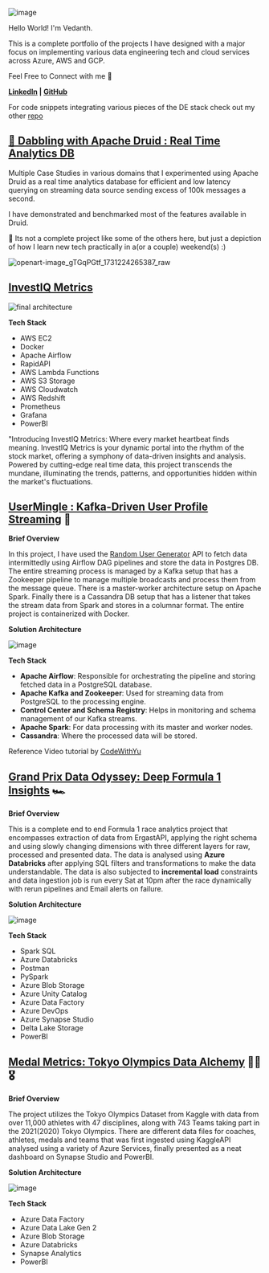 ![image](https://github.com/vedanthv/data-engineering-portfolio/assets/44313631/664c2886-b8d7-41cd-b231-f9f1ca4bbd3e)

Hello World! I'm Vedanth. 

This is a complete portfolio of the projects I have designed with a major focus on implementing various data engineering tech and cloud services across Azure, AWS and GCP.

Feel Free to Connect with me 🤠

**[LinkedIn](https://www.linkedin.com/in/vedanthbaliga/) | [GitHub](https://github.com/vedanthv/)**

For code snippets integrating various pieces of the DE stack check out my other [repo](https://github.com/vedanthv/data-engineering-code-snippets)

## [🦹 Dabbling with Apache Druid : Real Time Analytics DB](https://github.com/vedanthv/data-engineering-portfolio/tree/main/real-time-analytics-druid)

Multiple Case Studies in various domains that I experimented using Apache Druid as a real time analytics database for efficient and low latency querying on streaming data source sending excess of 100k messages a second.

I have demonstrated and benchmarked most of the features available in Druid.

🚀 Its not a complete project like some of the others here, but just a depiction of how I learn new tech practically in a(or a couple) weekend(s) :)

![openart-image_gTGqPGtf_1731224265387_raw](https://github.com/user-attachments/assets/6b9bdeb1-ab1f-4ea2-9b01-5c8066c29c0f)

## [InvestIQ Metrics](https://github.com/vedanthv/data-engineering-portfolio/tree/main/investiq-metrics)

![final architecture](https://github.com/vedanthv/data-engineering-portfolio/assets/44313631/6c6afb46-ac1a-4c73-b47b-3915fb7140c6)

**Tech Stack**
- AWS EC2
- Docker
- Apache Airflow
- RapidAPI
- AWS Lambda Functions
- AWS S3 Storage
- AWS Cloudwatch
- AWS Redshift
- Prometheus
- Grafana
- PowerBI

"Introducing InvestIQ Metrics: Where every market heartbeat finds meaning. InvestIQ Metrics is your dynamic portal into the rhythm of the stock market, offering a symphony of data-driven insights and analysis. Powered by cutting-edge real time data, this project transcends the mundane, illuminating the trends, patterns, and opportunities hidden within the market's fluctuations.

## [UserMingle : Kafka-Driven User Profile Streaming](https://github.com/vedanthv/data-engineering-portfolio/tree/main/user-mingle) 🧔

**Brief Overview**

In this project, I have used the [Random User Generator](https://randomuser.me/) API to fetch data intermittedly using Airflow DAG pipelines and store the data in Postgres DB.
The entire streaming process is managed by a Kafka setup that has a Zookeeper pipeline to manage multiple broadcasts and process them from the message queue. There is a master-worker architecture setup on Apache Spark. Finally there is a Cassandra DB setup that has a listener that takes the stream data from Spark and stores in a columnar format. The entire project is containerized with Docker.

**Solution Architecture**

![image](https://github.com/vedanthv/data-engineering-portfolio/assets/44313631/bf025b1f-e051-4f1e-9353-1d2b837060b4)

**Tech Stack**

- **Apache Airflow**: Responsible for orchestrating the pipeline and storing fetched data in a PostgreSQL database.
- **Apache Kafka and Zookeeper**: Used for streaming data from PostgreSQL to the processing engine.
- **Control Center and Schema Registry**: Helps in monitoring and schema management of our Kafka streams.
- **Apache Spark**: For data processing with its master and worker nodes.
- **Cassandra**: Where the processed data will be stored.

Reference Video tutorial by [CodeWithYu](https://www.youtube.com/watch?v=GqAcTrqKcrY&pp=ygUgY29kZXdpdGh5dSByYW5kb20gdXNlciBnZW5lcmF0b3I%3D)

##  [Grand Prix Data Odyssey: Deep Formula 1 Insights](https://github.com/vedanthv/data-engineering-projects/tree/main/formula-1-analytics-engg) 🏎️

**Brief Overview**

This is a complete end to end Formula 1 race analytics project that encompasses extraction of data from ErgastAPI, applying the right schema and using slowly changing dimensions with three different layers for raw, processed and presented data. The data is analysed using **Azure Databricks** after applying SQL filters and transformations to make the data understandable. The data is also subjected to **incremental load** constraints and data ingestion job is run every Sat at 10pm after the race dynamically with rerun pipelines and Email alerts on failure.

**Solution Architecture**

![image](https://github.com/vedanthv/data-engineering-projects/assets/44313631/0eee5f17-7102-4526-b3e3-8fb185a06553)

**Tech Stack**
- Spark SQL
- Azure Databricks
- Postman
- PySpark
- Azure Blob Storage
- Azure Unity Catalog
- Azure Data Factory
- Azure DevOps
- Azure Synapse Studio
- Delta Lake Storage
- PowerBI

## [Medal Metrics: Tokyo Olympics Data Alchemy](https://github.com/vedanthv/data-engineering-projects/tree/main/tokyo-olympics-de) 🤾‍♀🎖️

**Brief Overview**

The project utilizes the Tokyo Olympics Dataset from Kaggle  with data from over 11,000 athletes with 47 disciplines, along with 743 Teams taking part in the 2021(2020) Tokyo Olympics. There are different data files for coaches, athletes, medals and teams that was first ingested using KaggleAPI analysed using a variety of Azure Services, finally presented as a neat dashboard on Synapse Studio and PowerBI.

**Solution Architecture**

![image](https://github.com/vedanthv/data-engineering-projects/assets/44313631/876cc839-97ec-430d-88d2-f1a04f06698c)

**Tech Stack**
- Azure Data Factory
- Azure Data Lake Gen 2
- Azure Blob Storage
- Azure Databricks
- Synapse Analytics
- PowerBI
